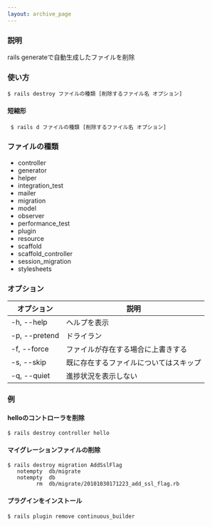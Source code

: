 ```yaml
---
layout: archive_page
---
```

### 説明
rails generateで自動生成したファイルを削除

### 使い方
    $ rails destroy ファイルの種類 [削除するファイル名 オプション]

#### 短縮形
     $ rails d ファイルの種類 [削除するファイル名 オプション]

### ファイルの種類
* controller
* generator
* helper
* integration_test
* mailer
* migration
* model
* observer
* performance_test
* plugin
* resource
* scaffold
* scaffold_controller
* session_migration
* stylesheets

### オプション

| オプション         | 説明                  |
| ------------- | ------------------- |
| -h, --help    | ヘルプを表示              |
| -p, --pretend | ドライラン               |
| -f, --force   | ファイルが存在する場合に上書きする   |
| -s, --skip    | 既に存在するファイルについてはスキップ |
| -q, --quiet   | 進捗状況を表示しない          |


### 例
#### helloのコントローラを削除
    $ rails destroy controller hello

#### マイグレーションファイルの削除
    $ rails destroy migration AddSslFlag
       notempty  db/migrate
       notempty  db
             rm  db/migrate/20101030171223_add_ssl_flag.rb

#### プラグインをインストール
    $ rails plugin remove continuous_builder